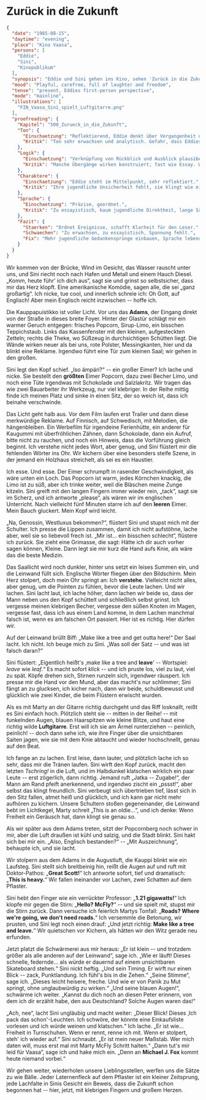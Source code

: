 # Zurück in die Zukunft

```json
{
  "date": "1985-08-15",
  "daytime": "evening",
  "place": "Kino Vaasa",
  "persons": [
    "Eddie",
    "Sini",
    "Kinopublikum"
  ],
  "synopsis": "Eddie und Sini gehen ins Kino, sehen 'Zurück in die Zukunft', lachen, albern herum und feiern ihre neu entdeckte Freiheit.",
  "mood": "Playful, carefree, full of laughter and freedom",
  "tense": "present, Eddies first-person perspective",
  "mode": "mainline",
  "illustrations": [
    "FIN_Vaasa_Sini_spielt_Luftgitarre.png"
  ],
  "proofreading": {
    "Kapitel": "500_Zurueck_in_die_Zukunft",
    "Ton": {
      "Einschaetzung": "Reflektierend, Eddie denkt über Vergangenheit und Zukunft nach.",
      "Kritik": "Ton sehr erwachsen und analytisch. Gefahr, dass Eddies jugendliche Stimme verschwindet."
    },
    "Logik": {
      "Einschaetzung": "Verknüpfung von Rückblick und Ausblick plausibel.",
      "Kritik": "Manche Übergänge wirken konstruiert, fast wie Essay. Wenig spontaner Fluss."
    },
    "Charaktere": {
      "Einschaetzung": "Eddie steht im Mittelpunkt, sehr reflektiert.",
      "Kritik": "Ihre jugendliche Unsicherheit fehlt, sie klingt wie eine erwachsene Erzählerin."
    },
    "Sprache": {
      "Einschaetzung": "Präzise, geordnet.",
      "Kritik": "Zu essayistisch, kaum jugendliche Direktheit, lange Sätze. Füllwörter fehlen – dadurch unnatürlich glatt."
    },
    "Fazit": {
      "Staerken": "Ordnet Ereignisse, schafft Klarheit für den Leser.",
      "Schwaechen": "Zu erwachsen, zu essayistisch, Spannung fehlt.",
      "Fix": "Mehr jugendliche Gedankensprünge einbauen, Sprache lebendiger machen, Reflexion mit Emotion mischen."
    }
  }
}
```

Wir kommen von der Brücke, Wind im Gesicht, das Wasser rauscht unter uns, und
Sini riecht noch nach Hafen und Metall und einem Hauch Diesel. „Komm, heute
führ' ich dich aus“, sagt sie und grinst so selbstsicher, dass mir das Herz
klopft. Eine amerikanische Komödie, sagen alle, die sei „ganz großartig“. Ich
nicke, tue cool, und innerlich schreie ich: Oh Gott, auf Englisch! Aber mein
Englisch reicht inzwischen -- hoffe ich.

Die Kauppapuistikko ist voller Licht. Vor uns das **Adams**, der Eingang direkt
von der Straße in dieses breite Foyer. Hinter der Glastür schlägt mir ein warmer
Geruch entgegen: frisches Popcorn, Sirup-Limo, ein bisschen Teppichstaub. Links
das Kassenfenster mit den kleinen, aufgesteckten Zetteln; rechts die Theke, wo
Süßzeug in durchsichtigen Schütten liegt. Die Wände wirken neuer als bei uns,
rote Polster, Messingkanten, hier und da blinkt eine Reklame. Irgendwo führt
eine Tür zum kleinen Saal; wir gehen in den großen.

Sini legt den Kopf schief. „Iso ämpäri?“ -- ein großer Eimer? Ich lache und
nicke. Sie bestellt den **größten** Eimer Popcorn, dazu zwei Becher Limo, und
noch eine Tüte irgendwas mit Schokolade und Salzlakritz. Wir tragen das wie zwei
Bauarbeiter ihr Werkzeug, nur viel klebriger. In der Reihe mittig finde ich
meinen Platz und sinke in einen Sitz, der so weich ist, dass ich beinahe
verschwinde.

Das Licht geht halb aus. Vor dem Film laufen erst Trailer und dann diese
merkwürdige Reklame. Auf Finnisch, auf Schwedisch, mit Melodien, die
hängenbleiben. Ein Werbefilm für irgendeine Ferienhütte, ein anderer für
Kaugummi mit überfröhlichen Zähnen, dann Schokolade, dann ein Aufruf, bitte
nicht zu rauchen, und noch ein Hinweis, dass die Vorführung gleich beginnt. Ich
verstehe nicht jedes Wort, aber genug, und Sini flüstert mir die fehlenden
Wörter ins Ohr. Wir kichern über eine besonders steife Szene, in der jemand ein
Holzhaus streichelt, als sei es ein Haustier.

Ich esse. Und esse. Der Eimer schrumpft in rasender Geschwindigkeit, als wäre
unten ein Loch. Das Popcorn ist warm, jedes Körnchen knackig, die Limo ist zu
süß, aber ich trinke weiter, weil die Bläschen meine Zunge kitzeln. Sini greift
mit den langen Fingern immer wieder rein, „tack“, sagt sie im Scherz, und ich
antworte „please“, als wären wir im englischen Unterricht. Nach vielleicht fünf
Minuten starre ich auf den **leeren** Eimer. Mein Bauch gluckert. Mein Kopf wird
leicht.

„Na, Genossin, Westluxus bekommen?“, flüstert Sini und stupst mich mit der
Schulter. Ich presse die Lippen zusammen, damit ich nicht aufstöhne, lache aber,
weil sie so liebevoll frech ist. „Mir ist… ein bisschen schlecht“, flüstere ich
zurück. Sie zieht eine Grimasse, die sagt: Hätte ich dir auch vorher sagen
können, Kleine. Dann legt sie mir kurz die Hand aufs Knie, als wäre das die
beste Medizin.

Das Saallicht wird noch dunkler, hinter uns setzt ein leises Summen ein, und die
Leinwand füllt sich. Englische Wörter fliegen über den Bildschirm. Mein Herz
stolpert, doch mein Ohr springt an: Ich **verstehe**. Vielleicht nicht alles,
aber genug, um die Pointen zu fühlen, bevor die Leute lachen. Und wir lachen.
Sini lacht laut, ich lache höher, dann lachen wir beide so, dass der Mann neben
uns den Kopf schüttelt und schließlich selbst grinst. Ich vergesse meinen
klebrigen Becher, vergesse den süßen Knoten im Magen, vergesse fast, dass ich
aus einem Land komme, in dem Lachen manchmal falsch ist, wenn es am falschen Ort
passiert. Hier ist es richtig. Hier dürfen wir.

Auf der Leinwand brüllt Biff: „Make like a tree and get outta here!“ Der Saal
lacht. Ich nicht. Ich beuge mich zu Sini. „Was soll der Satz -- und was ist
falsch daran?“

Sini flüstert: „Eigentlich heißt's ‚make like a tree and **leave**' --
Wortspiel: *leave* wie *leaf*.“ Es macht sofort *klick* -- und ich pruste los,
viel zu laut, viel zu spät. Köpfe drehen sich, Stirnen runzeln sich, irgendwer
räuspert. Ich presse mir die Hand vor den Mund, aber das macht's nur schlimmer;
Sini fängt an zu glucksen, ich kicher nach, dann wir beide, schuldbewusst und
glücklich wie zwei Kinder, die beim Flüstern erwischt wurden.

Als es mit Marty an der Gitarre richtig durchgeht und das Riff losknallt, reißt
es Sini einfach hoch. Plötzlich steht sie -- mitten in der Reihe! -- mit
funkelnden Augen, blauen Haarspitzen wie kleine Blitze, und haut eine richtig
wilde **Luftgitarre**. Erst will ich sie am Ärmel runterziehen -- peinlich,
peinlich! -- doch dann sehe ich, wie ihre Finger über die unsichtbaren Saiten
jagen, wie sie mit dem Knie abtaucht und wieder hochschnellt, genau auf den
Beat.

Ich fange an zu lachen. Erst leise, dann lauter, und plötzlich lache ich so
sehr, dass mir die Tränen laufen. Sini wirft den Kopf zurück, macht den letzten
*Tschring!* in die Luft, und im Halbdunkel klatschen wirklich ein paar Leute --
erst zögerlich, dann richtig. Jemand ruft „Jatka -- Zugabe!“, der Mann am Rand
pfeift anerkennend, und irgendwo zischt ein „pssst!“, aber selbst das klingt
freundlich. Sini verbeugt sich übertrieben tief, lässt sich in den Sitz fallen,
atmet heiß und glücklich, und ich kann gar nicht mehr aufhören zu kichern.
Unsere Schultern stoßen gegeneinander, die Leinwand bebt im Lichtkegel, Marty
schreit „This is an oldie…“, und ich denke: Wenn Freiheit ein Geräusch hat, dann
klingt sie genau so.

Als wir später aus dem Adams treten, sitzt der Popcornberg noch schwer in mir,
aber die Luft draußen ist kühl und salzig, und die Stadt blinkt. Sini hakt sich
bei mir ein. „Also, Englisch bestanden?“ -- „Mit Auszeichnung“, behaupte ich,
und sie lacht.

Wir stolpern aus dem Adams in die Augustluft, die Kauppi blinkt wie ein
Laufsteg. Sini stellt sich breitbeinig hin, reißt die Augen auf und ruft mit
Doktor-Pathos: „**Great Scott!**“ Ich antworte sofort, tief und dramatisch:
„**This is heavy.**“ Wir fallen ineinander vor Lachen, zwei Schatten auf dem
Pflaster.

Sini hebt den Finger wie ein verrückter Professor: „**1.21 gigawatts!**“ Ich
klopfe mir gegen die Stirn: „**Hello? McFly?**“ -- und sie spielt mit, stupst
mir die Stirn zurück. Dann versuche ich feierlich Martys Tonfall: „**Roads?
Where we're going, we don't need roads.**“ Ich versemmle die Betonung, wir
prusten, und Sini legt noch einen drauf: „Und jetzt richtig: **Make like a tree
and leave.**“ Wir quietschen vor Kichern, als hätten wir den Witz gerade neu
erfunden.

Jetzt platzt die Schwärmerei aus mir heraus: „Er ist klein -- und trotzdem
größer als alle anderen auf der Leinwand“, sage ich. „Wie er läuft! Dieses
schnelle, federnde… als würde er dauernd auf einem unsichtbaren Skateboard
stehen.“ Sini nickt heftig. „Und sein Timing. Er wirft nur einen Blick -- zack,
Punktlandung. Ich fühl's bis in die Zehen.“ „Seine Stimme“, sage ich. „Dieses
leicht heisere, freche. Und wie er von Panik zu Mut springt, ohne unglaubwürdig
zu wirken.“ „Und seine blauen Augen!“, schwärme ich weiter. „Kannst du dich noch
an diesen Peter erinnern, von dem ich dir erzählt habe, den aus Deutschland?
Solche Augen waren das!“

„Ach, nee“, lacht Sini ungläubig und macht weiter: „Dieser Blick! Dieses ‚Ich
pack das schon'-Leuchten. Ich schwöre, der könnte eine Einkaufsliste vorlesen
und ich würde weinen und klatschen.“ Ich lache. „Er ist wie… Freiheit in
Turnschuhen. Wenn er rennt, renne ich mit. Wenn er stolpert, steh' ich wieder
auf.“ Sini schnaubt. „Er ist mein neuer Maßstab. Wer mich daten will, muss erst
mal mit Marty McFly Schritt halten.“ „Dann tut's mir leid für Vaasa“, sage ich
und hake mich ein. „Denn an **Michael J. Fox** kommt heute niemand vorbei.“

Wir gehen weiter, wiederholen unsere Lieblingsstellen, werfen uns die Sätze zu
wie Bälle. Jeder Laternenfleck auf dem Pflaster ist ein kleiner Zeitsprung, jede
Lachfalte in Sinis Gesicht ein Beweis, dass die Zukunft schon begonnen hat --
hier, jetzt, mit klebrigen Fingern und großem Herzen.